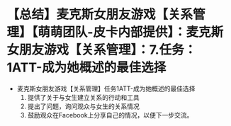 # 【总结】麦克斯女朋友游戏【关系管理】【萌萌团队-皮卡内部提供】：麦克斯女朋友游戏【关系管理】：7.任务：1ATT-成为她概述的最佳选择

-   麦克斯女朋友游戏【关系管理】任务1ATT-成为她概述的最佳选择
    1.  提供了关于与女生建立关系的行动和工具
    2.  提出了问题，询问观众与女生的关系情况
    3.  鼓励观众在Facebook上分享自己的情况，以便下一步交流。